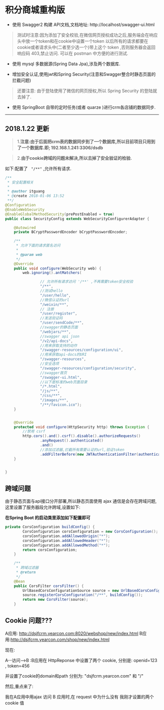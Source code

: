 # 积分商城重构版

* 使用 Swagger2 构建 API文档,文档地址: http://localhost/swagger-ui.html 

> 测试时注意:因为添加了安全校验,在微信网页授权成功之后,服务端会在响应头中放一个token和在cookie中设置一个token
  以后所有的请求都要在cookie或者请求头中(二者至少选一个)带上这个 token ,否则服务器会返回响应码 403,禁止访问.
  可以在 postman 中方便的进行测试.

* 使用 mysql 多数据源(Spring Data Jpa),涉及两个数据库.

* 增加安全认证,使用jwt和Spring Security(注意和Swagger整合时静态页面的拦截问题)
> 还要注意: 由于登陆使用了微信的网页授权,所以 Spring Security 的登陆就去掉了.

* 使用 SpringBoot 自带的定时任务(或者 quarze )进行crm各店铺的数据同步.

---
## 2018.1.22 更新

> 1.**注意:由于后面把crm表的数据同步到了一个数据库,所以目前项目只用到了一个数据库.即; 192.168.1.241:3306/dsdb**

> 2.**由于cookie跨域的问题未解决,所以去掉了安全验证的检验.**

如下:配置了 ` "/**"` ,允许所有请求.

```java
/**
 * 安全配置相关
 *
 * @author itguang
 * @create 2018-01-06 13:52
 **/
@Configuration
@EnableWebSecurity
@EnableGlobalMethodSecurity(prePostEnabled = true)
public class SecurityConfig extends WebSecurityConfigurerAdapter {

    @Autowired
    private BCryptPasswordEncoder bCryptPasswordEncoder;

    /**
     * 允许下面的请求匿名访问
     *
     * @param web
     */
    @Override
    public void configure(WebSecurity web) {
        web.ignoring().antMatchers(

                // 允许所有请求访问 '/**' ,不再需要token安全校验
                "/**",
                //测试hello
                "/user/hello",
                //微信认证的url
                "/weixin/**",
                // 注册
                "/user/register",
                //发送验证码
                "/user/sendCode/**",
                //swagger的静态页面
                "/webjars/**",
                //swagger api json
                "/v2/api-docs",
                //用来获取支持的动作
                "/swagger-resources/configuration/ui",
                //用来获取api-docs的URI
                "/swagger-resources",
                //安全选项
                "/swagger-resources/configuration/security",
                //swagger首页
                "/swagger-ui.html",
                //以下是标准的web页面目录
                "/*.html",
                "/js/**",
                "/css/**",
                "/images/**",
                "/**/favicon.ico");
    }


    @Override
    protected void configure(HttpSecurity http) throws Exception {
        //禁用 csrf
        http.cors().and().csrf().disable().authorizeRequests()
                .anyRequest().authenticated()
                .and()
                //添加过滤器,拦截所有需要认证的url,验证token
                .addFilterBefore(new JWTAuthenticationFilter(authenticationManager()), UsernamePasswordAuthenticationFilter.class);
    }


}
```












## 跨域问题

由于静态页面与api接口分开部署,所以静态页面使用 ajax 通信是会存在跨域问题,这里设置了服务器段允许跨域,设置如下:

**在Spring Boot 的启动类里添加如下配置即可**

```java
private CorsConfiguration buildConfig() {
		CorsConfiguration corsConfiguration = new CorsConfiguration();
		corsConfiguration.addAllowedOrigin("*");
		corsConfiguration.addAllowedHeader("*");
		corsConfiguration.addAllowedMethod("*");
		return corsConfiguration;
	}

	/**
	 * 跨域过滤器
	 * @return
	 */
	@Bean
	public CorsFilter corsFilter() {
		UrlBasedCorsConfigurationSource source = new UrlBasedCorsConfigurationSource();
		source.registerCorsConfiguration("/**", buildConfig());
		return new CorsFilter(source);
	}
```


## Cookie 问题???

A应用: http://dsjfcrm.yearcon.com:8020/webshop/new/index.html
B应用:http://dsjfcrm.yearcon.com/shop/new/index.html

现在:

A--访问-->B  :B应用在 HttpReponse 中设置了两个 cookie, 分别是: openid=123  , token=456

并设置了cookie的domain和path 分别为:  "dsjfcrm.yearcon.com" 和 "/" 

然后,重点来了:

我在A应用中用ajax 访问 B 应用时,在 request 中为什么没有 我刚才设置的两个 cookie 值